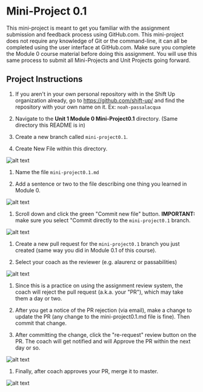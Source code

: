 # Mini-Project 0.1

This mini-project is meant to get you familiar with the assignment submission and feedback process using GitHub.com. This mini-project does not require any knowledge of Git or the command-line, it can all be completed using the user interface at GitHub.com. Make sure you complete the Module 0 course material before doing this assignment. You will use this same process to submit all Mini-Projects and Unit Projects going forward.

## Project Instructions

1. If you aren't in your own personal repository with in the Shift Up organization already, go to https://github.com/shift-up/ and find the repository with your own name on it. Ex: `noah-passalacqua`

1. Navigate to the **Unit 1 Module 0 Mini-Project0.1** directory. (Same directory this README is in)

1. Create a new branch called `mini-project0.1`.

1. Create New File within this directory. 

![alt text](https://raw.githubusercontent.com/shift-up/Web-Dev-Fundamentals/master/Unit1/Module0/Mini-Project0.1/screenshots/step3.png "Step 3")

1. Name the file `mini-project0.1.md`

1. Add a sentence or two to the file describing one thing you learned in Module 0. 

![alt text](https://raw.githubusercontent.com/shift-up/Web-Dev-Fundamentals/master/Unit1/Module0/Mini-Project0.1/screenshots/step4.png "Step 4")

1. Scroll down and click the green "Commit new file" button. **IMPORTANT:** make sure you select "Commit directly to the `mini-project0.1` branch. 

![alt text](https://raw.githubusercontent.com/shift-up/Web-Dev-Fundamentals/master/Unit1/Module0/Mini-Project0.1/screenshots/step5.png "Step 5")

1. Create a new pull request for the `mini-project0.1` branch you just created (same way you did in Module 0.1 of this course).

1. Select your coach as the reviewer (e.g. alaurenz or passabilities) 

![alt text](https://raw.githubusercontent.com/shift-up/Web-Dev-Fundamentals/master/Unit1/Module0/Mini-Project0.1/screenshots/step7.png "Step 7")

1. Since this is a practice on using the assignment review system, the coach will reject the pull request (a.k.a. your "PR"), which may take them a day or two.

1. After you get a notice of the PR rejection (via email), make a change to update the PR (any change to the mini-project0.1.md file is fine). Then commit that change.

1. After committing the change, click the "re-request" review button on the PR. The coach will get notified and will Approve the PR within the next day or so. 

![alt text](https://raw.githubusercontent.com/shift-up/Web-Dev-Fundamentals/master/Unit1/Module0/Mini-Project0.1/screenshots/step10.png "Step 10")

1. Finally, after coach approves your PR, merge it to master. 

![alt text](https://raw.githubusercontent.com/shift-up/Web-Dev-Fundamentals/master/Unit1/Module0/Mini-Project0.1/screenshots/step11.png "Step 11")

